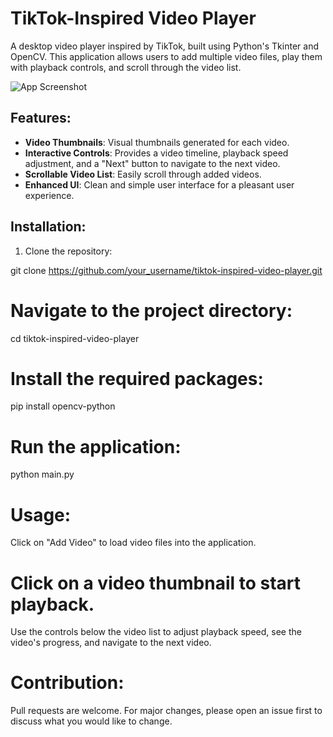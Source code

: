 # TikTok-Inspired Video Player

A desktop video player inspired by TikTok, built using Python's Tkinter and OpenCV. This application allows users to add multiple video files, play them with playback controls, and scroll through the video list.

![App Screenshot](https://photos.app.goo.gl/xvmbzYbdwym5hCBH6)  <!-- You can add a screenshot of your app here -->

## Features:

- **Video Thumbnails**: Visual thumbnails generated for each video.
- **Interactive Controls**: Provides a video timeline, playback speed adjustment, and a "Next" button to navigate to the next video.
- **Scrollable Video List**: Easily scroll through added videos.
- **Enhanced UI**: Clean and simple user interface for a pleasant user experience.

## Installation:

1. Clone the repository:

git clone https://github.com/your_username/tiktok-inspired-video-player.git

# Navigate to the project directory:

cd tiktok-inspired-video-player


# Install the required packages:

pip install opencv-python


# Run the application:

python main.py  <!-- Assuming the app code is in a file named main.py -->


# Usage:

Click on "Add Video" to load video files into the application.

# Click on a video thumbnail to start playback.

Use the controls below the video list to adjust playback speed, see the video's progress, and navigate to the next video.

# Contribution:

Pull requests are welcome. For major changes, please open an issue first to discuss what you would like to change.